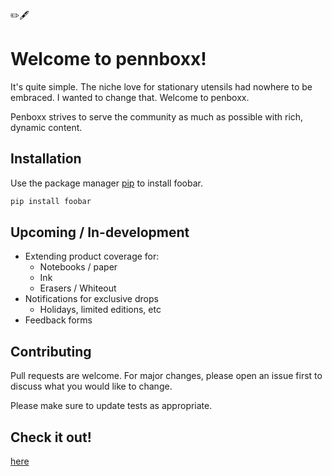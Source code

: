 :pencil2::fountain_pen:
# Welcome to pennboxx!

It's quite simple. The niche love for stationary utensils had nowhere to be embraced. I wanted to change that. Welcome to penboxx.

Penboxx strives to serve the community as much as possible with rich, dynamic content.

## Installation

Use the package manager [pip](https://pip.pypa.io/en/stable/) to install foobar.

```bash
pip install foobar
```

## Upcoming / In-development
* Extending product coverage for:
  * Notebooks / paper
  * Ink
  * Erasers / Whiteout
* Notifications for exclusive drops
  * Holidays, limited editions, etc
* Feedback forms

## Contributing
Pull requests are welcome. For major changes, please open an issue first to discuss what you would like to change.

Please make sure to update tests as appropriate.

## Check it out!
[here](https://www.penboxx.com/)
